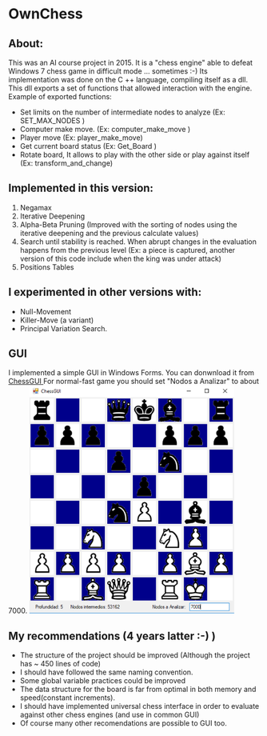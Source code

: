 # OwnChess
## About:
This was an AI course project in 2015. It is a "chess engine" able to defeat Windows 7 chess game in difficult mode ... sometimes :-)
Its implementation was done on the C ++ language, compiling itself as a dll. This dll exports a set of functions that allowed interaction with the engine. 
Example of exported functions:
- Set limits on the number of intermediate nodes to analyze (Ex: SET_MAX_NODES )
- Computer make move. (Ex: computer_make_move )
- Player move (Ex: player_make_move)
- Get current board status (Ex: Get_Board )
- Rotate board, It allows to play with the other side or play against itself (Ex: transform_and_change)

## Implemented in this version:
1. Negamax
2. Iterative Deepening
3. Alpha-Beta Pruning (Improved with the sorting of nodes using the iterative deepening and the previous calculate values)  
4. Search until stability is reached. When abrupt changes in the evaluation happens from the previous level (Ex: a piece is captured, another version of this code include when the king was under attack)
5. Positions Tables

## I experimented in other versions with:
 - Null-Movement
 - Killer-Move (a variant)
 - Principal Variation Search.
 
 ## GUI
 I implemented a simple GUI in Windows Forms. You can donwnload it from [ChessGUI ](bin/)
 For normal-fast game you should set "Nodos a Analizar" to about 7000.
 <img src="images/GUIchess.png" height="456px" width="410px"/>

 
 ## My recommendations (4 years latter :-) )
- The structure of the project should be improved (Although the project has ~ 450 lines of code) 
- I should have followed the same naming convention.
- Some global variable practices could be improved
- The data structure for the board is far from optimal in both memory and speed(constant increments).
- I should have implemented universal chess interface in order to evaluate against other chess engines (and use in common GUI)
- Of course many other recomendations are possible to GUI too.
